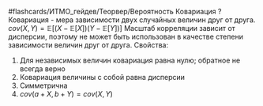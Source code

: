 #flashcards/ИТМО_гейдев/Теорвер/Вероятность
Ковариация
?
Ковариация - мера зависимости двух случайных величин друг от друга.
$cov(X,Y) = \mathbb{E}[(X-\mathbb{E}[X])(Y-\mathbb{E}[Y])]$
Масштаб корреляции зависит от дисперсии, поэтому не может быть использован в качестве степени зависимости величин друг от друга.
Свойства:
1. Для независимых величин ковариация равна нулю; обратное не всегда верно
2. Ковариация величины с собой равна дисперсии
3. Симметрична
4. $cov(a+X, b+Y) = cov(X,Y)$
